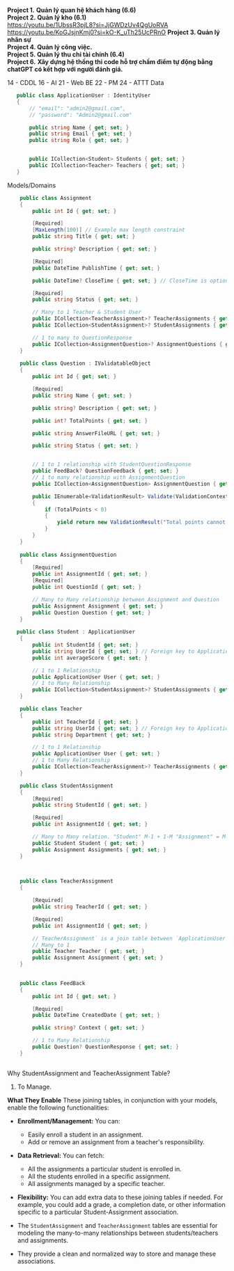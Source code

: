 **Project 1.** **Quản lý quan hệ khách hàng (6.6)**  
**Project 2. Quản lý kho (6.1)**  
https://youtu.be/1UbssR3pjL8?si=JjGWDzUv4QgUoRVA
https://youtu.be/KoGJsjnKmj0?si=kO-K_uTh25UcPRnO
**Project 3. Quản lý nhân sự**  
**Project 4. Quản lý công việc.**  
**Project 5. Quản lý thu chi tài chính (6.4)**  
**Project 6.** **Xây dựng hệ thống thi code hỗ trợ chấm điểm tự động bằng chatGPT có kết hợp với người đánh giá.**

14 - CDDL
16 - AI
21 - Web BE
22 - PM
24 - ATTT
Data
```cs
   public class ApplicationUser : IdentityUser
   {
       // "email": "admin2@gmail.com", 
       // "password": "Admin2@gmail.com"

       public string Name { get; set; }
       public string Email { get; set; }
       public string Role { get; set; }


       public ICollection<Student> Students { get; set; }
       public ICollection<Teacher> Teachers { get; set; }
   }
```
Models/Domains
```cs
    public class Assignment
    {
        public int Id { get; set; }

        [Required]
        [MaxLength(100)] // Example max length constraint
        public string Title { get; set; }

        public string? Description { get; set; }

        [Required]
        public DateTime PublishTime { get; set; }

        public DateTime? CloseTime { get; set; } // CloseTime is optional 

        [Required]
        public string Status { get; set; }

        // Many to 1 Teacher & Student User
        public ICollection<TeacherAssignment>? TeacherAssignments { get; set; } // Change to
        public ICollection<StudentAssignment>? StudentAssignments { get; set; } // Change to ICollection

        // 1 to many to QuestionResponse
        public ICollection<AssignmentQuestion>? AssignmentQuestions { get; set; }
    }
    
    public class Question : IValidatableObject
    {
        public int Id { get; set; }

        [Required]
        public string Name { get; set; }

        public string? Description { get; set; }

        public int? TotalPoints { get; set; }

        public string AnswerFileURL { get; set; }

        public string Status { get; set; }


        // 1 to 1 relationship with StudentQuestionResponse
        public FeedBack? QuestionFeedback { get; set; }
        // 1 to many relationship with AssignmentQuestion
        public ICollection<AssignmentQuestion> AssignmentQuestion { get; set; }

        public IEnumerable<ValidationResult> Validate(ValidationContext validationContext)
        {
            if (TotalPoints < 0)
            {
                yield return new ValidationResult("Total points cannot be negative.", new[] { nameof(TotalPoints) });
            }
        }
    }
	    
    public class AssignmentQuestion
    {
        [Required]
        public int AssignmentId { get; set; }
        [Required]
        public int QuestionId { get; set; }

        // Many to Many relationship between Assignment and Question
        public Assignment Assignment { get; set; }
        public Question Question { get; set; }
    }
   
   public class Student : ApplicationUser
    {
        public int StudentId { get; set; }
        public string UserId { get; set; } // Foreign key to ApplicationUser
        public int averageScore { get; set; }

        // 1 to 1 Relationship
        public ApplicationUser User { get; set; }
        // 1 to Many Relationship
        public ICollection<StudentAssignment>? StudentAssignments { get; set; }
    }

	public class Teacher 
    {
        public int TeacherId { get; set; }
        public string UserId { get; set; } // Foreign key to ApplicationUser
        public string Department { get; set; }

        // 1 to 1 Relationship
        public ApplicationUser User { get; set; }
        // 1 to Many Relationship
        public ICollection<TeacherAssignment>? TeacherAssignments { get; set; }
    }

    public class StudentAssignment
    {
        [Required]
        public string StudentId { get; set; }

        [Required]
        public int AssignmentId { get; set; }

        // Many to Many relation. "Student" M-1 + 1-M "Assignment" = M-M
        public Student Student { get; set; }
        public Assignment Assignments { get; set; }    
    }


    
    public class TeacherAssignment
    {

        [Required]
        public string TeacherId { get; set; }

        [Required]
        public int AssignmentId { get; set; }

        // TeacherAssignment` is a join table between `ApplicationUser` and `Assignment`
        // Many to 1
        public Teacher Teacher { get; set; }
        public Assignment Assignment { get; set; }
    }

    
    public class FeedBack
    {
        public int Id { get; set; }

        [Required]
        public DateTime CreatedDate { get; set; }

        public string? Context { get; set; }

        // 1 to Many Relationship
        public Question? QuestionResponse { get; set; }
    }
    
```

Why StudentAssignment and TeacherAssignment Table?
1. To Manage.

**What They Enable**
These joining tables, in conjunction with your models, enable the following functionalities:

- **Enrollment/Management:** You can:
    
    - Easily enroll a student in an assignment.
    - Add or remove an assignment from a teacher's responsibility.
    
- **Data Retrieval:** You can fetch:
    
    - All the assignments a particular student is enrolled in.
    - All the students enrolled in a specific assignment.
    - All assignments managed by a specific teacher.
    
- **Flexibility:** You can add extra data to these joining tables if needed. For example, you could add a grade, a completion date, or other information specific to a particular Student-Assignment association.

- The `StudentAssignment` and `TeacherAssignment` tables are essential for modeling the many-to-many relationships between students/teachers and assignments.
- They provide a clean and normalized way to store and manage these associations.
